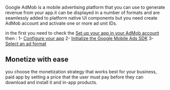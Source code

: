 

Google AdMob is a mobile advertising platform that you can use to generate revenue from your app.it can be displayed in a number of formats and are seamlessly added to platform native UI components
but you  need create AdMob account and activate one or more ad unit IDs.

in the first you need to check the [Set up your app in your AdMob account]([url](https://developers.google.com/admob/android/quick-start#set_up_your_app_in_your_admob_account))
then :
1- [Configure your app]([url](https://developers.google.com/admob/android/quick-start#import_the_mobile_ads_sdk))
2- [Initialize the Google Mobile Ads SDK]([url](https://developers.google.com/admob/android/quick-start#initialize_the_mobile_ads_sdk))
3- [Select an ad format]([url](https://developers.google.com/admob/android/quick-start#select_an_ad_format))

## Monetize with ease
you choose the monetization strategy that works best for your business, paid app by setting a price that the user must pay before they can download and install it and in-app products.

